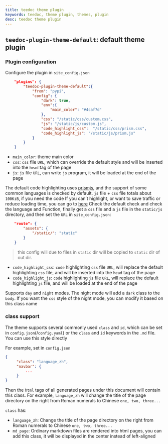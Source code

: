 ```yaml
---
title: teedoc theme plugin
keywords: teedoc, theme plugin, themes, plugin
desc: teedoc theme plugin
---
```



## `teedoc-plugin-theme-default`: default theme plugin


### Plugin configuration

Configure the plugin in `site_config.json`
```json
    "plugins": {
        "teedoc-plugin-theme-default":{
            "from": "pypi",
            "config": {
                "dark": true,
                "env":{
                    "main_color": "#4caf7d"
                },
                "css": "/static/css/custom.css",
                "js": "/static/js/custom.js",
                "code_highlight_css":  "/static/css/prism.css",
                "code_highlight_js": "/static/js/prism.js"
            }
        }
    }
```

* `main_color`: theme main color
* `css`: `css` file `URL`, which can override the default style and will be inserted into the `head` tag of the page
* `js`: `js` file `URL`, can write `js` program, it will be loaded at the end of the page

The default code highlighting uses [prismjs](https://prismjs.com/), and the support of some common languages ​​is checked by default. `js` file + `css` file totals about `100KiB`, if you need the code If you can’t highlight, or want to save traffic or reduce loading time, you can go to [here](https://prismjs.com/download.html#themes=prism-tomorrow&languages=markup+css+clike+javascript+bash+c+cpp+cmake+coffeescript+docker+go+ini+java+json+json5+kotlin+latex+less+lua+makefile+markdown+markup-templating+objectivec+php+powershell+python+jsx+tsx+ruby+rust+sass+scss+shell-session+sql+swift+textile+typescript+yaml&plugins=line-numbers+highlight-keywords+toolbar+copy-to-clipboard+match-braces) Check the default check and check the language and Function, finally get a `css` file and a `js` file in the `static/js` directory, and then set the `URL` in `site_config.json`:
```json
    "route": {
        "assets": {
            "/static/": "static"
        }
    }
```
> this config will due to files in `static` dir will be copied to `static` dir of out dir.

* `code_highlight_css`: `code` highlighting `css` file `URL`, will replace the default highlighting `css` file, and will be inserted into the `head` tag of the page
* `code_highlight_js`: `code` highlighting `js` file `URL`, will replace the default highlighting `js` file, and will be loaded at the end of the page

Supports `day` and `night` modes. The night mode will add a `dark` class to the `body`. If you want the `css` style of the night mode, you can modify it based on this class name

### class support

The theme supports several commonly used `class` and `id`, which can be set in `config.json`(/`config.yaml`) or the `class` and `id` keywords in the `.md` file. You can use this style directly

For example, set in `config.json`
```json
{
     "class": "language_zh",
     "navbar": {
         ...
     }
}
```

Then the `html` tags of all generated pages under this document will contain this class. For example, `language_zh` will change the title of the page directory on the right from Roman numerals to Chinese `one, two, three...`

`class` has:
* `language_zh`: Change the title of the page directory on the right from Roman numerals to Chinese `one, two, three...`
* `md_page`: Ordinary markdown files are rendered into html pages, you can add this class, it will be displayed in the center instead of left-aligned

